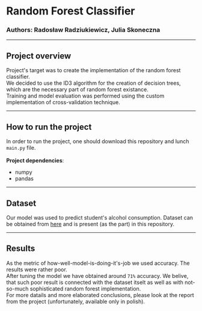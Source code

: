 # Random Forest Classifier
### Authors: Radosław Radziukiewicz, Julia Skoneczna 

---
## Project overview
Project's target was to create the implementation of the random forest classifier. <br>
We decided to use the ID3 algorithm for the creation of decision trees, which 
are the necessary part of random forest existance. <br>
Training and model evaluation was performed using the custom implementation of cross-validation technique.

---
## How to run the project
In order to run the project, one should download this repository and lunch `main.py` file. <br>
<br>
**Project dependencies**:
* numpy
* pandas

---
## Dataset
Our model was used to predict student's alcohol consumption. Dataset can be obtained from [here](https://www.kaggle.com/uciml/student-alcohol-consumption "Student Alcohol Consumption") and is present (as the part) in this repository.

---
## Results
As the metric of how-well-model-is-doing-it's-job we used accuracy. The results were rather poor. <br>
After tuning the model we have obtained around `71%` accuracy.  We belive, that such poor result is connected 
with the dataset itselt as well as with not-so-much sophisticated random forest implementation. <br>
For more datails and more elaborated conclusions, please look at the report from the project (unfortunately, available only in polish).
